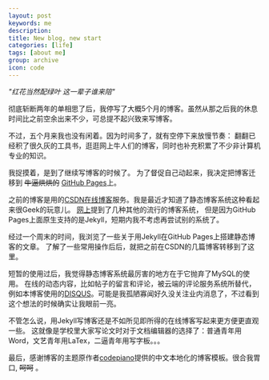 ```yaml
---
layout: post
keywords: me
description:
title: New blog, new start
categories: [life]
tags: [about me]
group: archive
icon: code
---
```

_"红花当然配绿叶
这一辈子谁来陪"_

彻底斩断两年的单相思了后，我停写了大概5个月的博客。虽然从那之后我的休息时间比之前空余出来不少，可总提不起兴致来写博客。

不过，五个月来我也没有闲着。因为时间多了，就有空停下来放慢节奏： 翻翻已经积了很久灰的工具书，逛逛网上牛人们的博客，同时也补充积累了不少非计算机专业的知识。

我捉摸着，是到了继续写博客的时候了。
为了督促自己动起来，我决定把博客迁移到 <del>牛逼烘烘的</del> [GitHub Pages](http://pages.github.com/, "GitHub Pages")上。

之前的博客是用的[CSDN在线博客](http://blog.csdn.net/pengx17)服务。我是最近才知道了静态博客系统这种看起来很Geek的玩意儿。
[网上](http://www.cnblogs.com/cuxnil/archive/2013/01/08/2850458.html)提到了几种其他的流行的博客系统，
但是因为GitHub Pages上面原生支持的是Jekyll，短期内我不考虑再尝试别的系统了。

经过一个周末的时间，我浏览了一些关于用Jekyll在GitHub Pages上搭建静态博客的文章。
了解了一些常用操作后后，就把之前在CSDN的几篇博客转移到了这里。

短暂的使用过后，我觉得静态博客系统最厉害的地方在于它抛弃了MySQL的使用。
在线的动态内容，比如帖子的留言和评论，被云端的评论服务系统所替代，
例如本博客使用的[DISQUS](http://disqus.com/)。可能是我孤陋寡闻好久没关注业内消息了，不过看到这个想法的时候确实让我眼前一亮。

不管怎么说，用Jekyll写博客还是不如所见即所得的在线博客写起来更方便更直观一些。
这就像是学校里大家写论文时对于文档编辑器的选择了：普通青年用Word，文艺青年用LaTex，二逼青年用写字板。。。

最后，感谢博客的主题原作者[codepiano](http://codepiano.github.io/about.html)提供的中文本地化的博客模板。很合我胃口, <del>呵呵</del> 。


